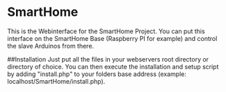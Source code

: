 # SmartHome

This is the Webinterface for the SmartHome Project. You can put this interface on the SmartHome Base (Raspberry PI for example) and control the slave Arduinos from there.

##Installation
Just put all the files in your webservers root directory or directory of choice. You can then execute the installation and setup script by adding "install.php" to your folders base address (example: localhost/SmartHome/install.php).
